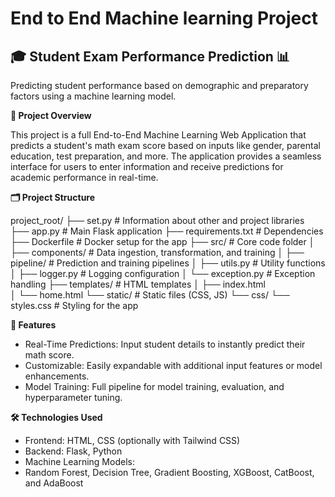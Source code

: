 # End to End Machine learning Project

## 🎓 Student Exam Performance Prediction 📊

Predicting student performance based on demographic and preparatory factors using a machine learning model.

**🌟 Project Overview**

This project is a full End-to-End Machine Learning Web Application that predicts a student's math exam score based on inputs like gender, parental education, test preparation, and more. The application provides a seamless interface for users to enter information and receive predictions for academic performance in real-time.

**🗂️ Project Structure**

project_root/
├── set.py                     # Information about other and project libraries
├── app.py                     # Main Flask application
├── requirements.txt           # Dependencies
├── Dockerfile                 # Docker setup for the app
├── src/                       # Core code folder
│   ├── components/            # Data ingestion, transformation, and training
│   ├── pipeline/              # Prediction and training pipelines
│   ├── utils.py               # Utility functions
│   ├── logger.py              # Logging configuration
│   └── exception.py           # Exception handling
├── templates/                 # HTML templates
│   ├── index.html             
│   └── home.html
└── static/                    # Static files (CSS, JS)
    └── css/
        └── styles.css         # Styling for the app


**🚀 Features**

* Real-Time Predictions: Input student details to instantly predict their math score.
* Customizable: Easily expandable with additional input features or model enhancements.
* Model Training: Full pipeline for model training, evaluation, and hyperparameter tuning.

**🛠️ Technologies Used**
* Frontend: HTML, CSS (optionally with Tailwind CSS)
* Backend: Flask, Python
* Machine Learning Models:
* Random Forest, Decision Tree, Gradient Boosting, XGBoost, CatBoost, and AdaBoost
